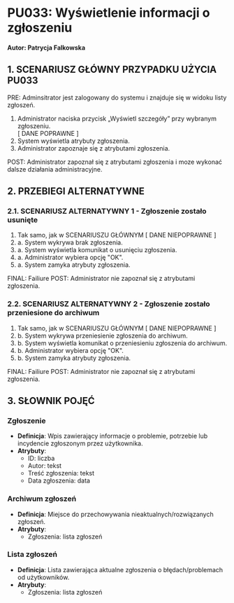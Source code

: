# PU033: Wyświetlenie informacji o zgłoszeniu

#### Autor: Patrycja Falkowska

## 1. SCENARIUSZ GŁÓWNY PRZYPADKU UŻYCIA PU033

PRE: Adminsitrator jest zalogowany do systemu i znajduje się w widoku listy zgłoszeń.

1. Administrator naciska przycisk „Wyświetl szczegóły” przy wybranym zgłoszeniu.  
[ DANE POPRAWNE ]
2. System wyświetla atrybuty zgłoszenia.  
3. Administrator zapoznaje się z atrybutami zgłoszenia.

POST: Administrator zapoznał się z atrybutami zgłoszenia i moze wykonać dalsze działania administracyjne.

## 2. PRZEBIEGI ALTERNATYWNE

### 2.1. SCENARIUSZ ALTERNATYWNY 1 - Zgłoszenie zostało usunięte  

1. Tak samo, jak w SCENARIUSZU GŁÓWNYM
[ DANE NIEPOPRAWNE ]
2. a. System wykrywa brak zgłoszenia.
3. a. System wyświetla komunikat o usunięciu zgłoszenia.
4. a. Administrator wybiera opcję "OK".
5. a. System zamyka atrybuty zgłoszenia.

FINAL: Failiure
POST: Administrator nie zapoznał się z atrybutami zgłoszenia.

### 2.2. SCENARIUSZ ALTERNATYWNY 2 - Zgłoszenie zostało przeniesione do archiwum  

1. Tak samo, jak w SCENARIUSZU GŁÓWNYM
[ DANE NIEPOPRAWNE ]
2. b. System wykrywa przeniesienie zgłoszenia do archiwum.
3. b. System wyświetla komunikat o przeniesieniu zgłoszenia do archiwum.
4. b. Administrator wybiera opcję "OK".
5. b. System zamyka atrybuty zgłoszenia.

FINAL: Failiure
POST: Administrator nie zapoznał się z atrybutami zgłoszenia.

## 3. SŁOWNIK POJĘĆ

### Zgłoszenie  
- **Definicja**: Wpis zawierający informacje o problemie, potrzebie lub incydencie zgłoszonym przez użytkownika.  
- **Atrybuty**: 
  - ID: liczba
  - Autor: tekst
  - Treść zgłoszenia: tekst
  - Data zgłoszenia: data

### Archiwum zgłoszeń 
- **Definicja**: Miejsce do przechowywania nieaktualnych/rozwiązanych zgłoszeń. 
- **Atrybuty**: 
  - Zgłoszenia: lista zgłoszeń

### Lista zgłoszeń 
- **Definicja**: Lista zawierająca aktualne zgłoszenia o błędach/problemach od użytkowników.
- **Atrybuty**: 
  - Zgłoszenia: lista zgłoszeń
